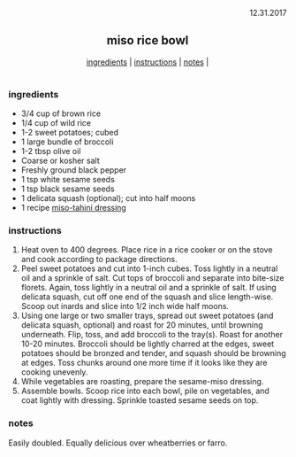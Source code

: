 <p align="right">12.31.2017</p>

<h2 align="center">miso rice bowl</h2>

<div align="center">
  <a href="#ingredients">ingredients</a> | 
  <a href="#instructions">instructions</a> | 
  <a href="#notes">notes</a> | 
</div>
<br>

### ingredients
- 3/4 cup of brown rice 
- 1/4 cup of wild rice
- 1-2 sweet potatoes; cubed
- 1 large bundle of broccoli
- 1-2 tbsp olive oil
- Coarse or kosher salt
- Freshly ground black pepper
- 1 tsp white sesame seeds
- 1 tsp black sesame seeds
- 1 delicata squash (optional); cut into half moons
- 1 recipe [miso-tahini dressing]()

### instructions
1. Heat oven to 400 degrees. Place rice in a rice cooker or on the stove and cook according to package directions. 
2. Peel sweet potatoes and cut into 1-inch cubes. Toss lightly in a neutral oil and a sprinkle of salt. Cut tops of broccoli and separate into bite-size florets. Again, toss lightly in a neutral oil and a sprinkle of salt. If using delicata squash, cut off one end of the squash and slice length-wise. Scoop out inards and slice into 1/2 inch wide half moons. 
3. Using one large or two smaller trays, spread out sweet potatoes (and delicata squash, optional) and roast for 20 minutes, until browning underneath. Flip, toss, and add broccoli to the tray(s). Roast for another 10-20 minutes. Broccoli should be lightly charred at the edges, sweet potatoes should be bronzed and tender, and squash should be browning at edges. Toss chunks around one more time if it looks like they are cooking unevenly.
4. While vegetables are roasting, prepare the sesame-miso dressing.
5. Assemble bowls. Scoop rice into each bowl, pile on vegetables, and coat lightly with dressing. Sprinkle toasted sesame seeds on top.

### notes
Easily doubled. 
Equally delicious over wheatberries or farro. 
